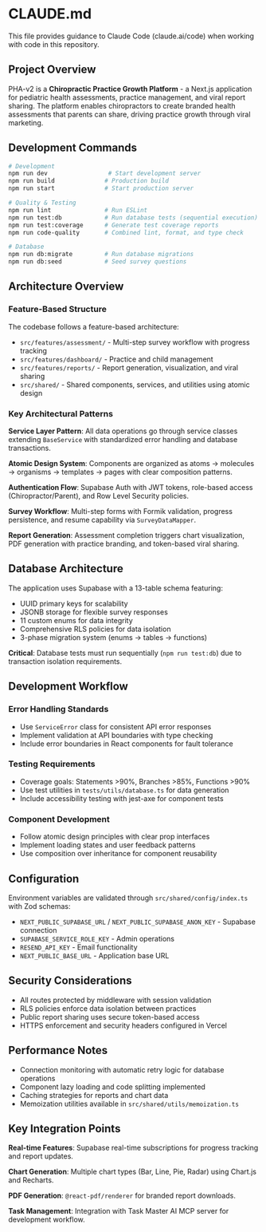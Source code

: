 # CLAUDE.md

This file provides guidance to Claude Code (claude.ai/code) when working with code in this repository.

## Project Overview

PHA-v2 is a **Chiropractic Practice Growth Platform** - a Next.js application for pediatric health assessments, practice management, and viral report sharing. The platform enables chiropractors to create branded health assessments that parents can share, driving practice growth through viral marketing.

## Development Commands

```bash
# Development
npm run dev                 # Start development server
npm run build              # Production build
npm run start              # Start production server

# Quality & Testing
npm run lint               # Run ESLint
npm run test:db            # Run database tests (sequential execution)
npm run test:coverage      # Generate test coverage reports
npm run code-quality       # Combined lint, format, and type check

# Database
npm run db:migrate         # Run database migrations
npm run db:seed            # Seed survey questions
```

## Architecture Overview

### Feature-Based Structure

The codebase follows a feature-based architecture:

- `src/features/assessment/` - Multi-step survey workflow with progress tracking
- `src/features/dashboard/` - Practice and child management
- `src/features/reports/` - Report generation, visualization, and viral sharing
- `src/shared/` - Shared components, services, and utilities using atomic design

### Key Architectural Patterns

**Service Layer Pattern**: All data operations go through service classes extending `BaseService` with standardized error handling and database transactions.

**Atomic Design System**: Components are organized as atoms → molecules → organisms → templates → pages with clear composition patterns.

**Authentication Flow**: Supabase Auth with JWT tokens, role-based access (Chiropractor/Parent), and Row Level Security policies.

**Survey Workflow**: Multi-step forms with Formik validation, progress persistence, and resume capability via `SurveyDataMapper`.

**Report Generation**: Assessment completion triggers chart visualization, PDF generation with practice branding, and token-based viral sharing.

## Database Architecture

The application uses Supabase with a 13-table schema featuring:

- UUID primary keys for scalability
- JSONB storage for flexible survey responses
- 11 custom enums for data integrity
- Comprehensive RLS policies for data isolation
- 3-phase migration system (enums → tables → functions)

**Critical**: Database tests must run sequentially (`npm run test:db`) due to transaction isolation requirements.

## Development Workflow

### Error Handling Standards

- Use `ServiceError` class for consistent API error responses
- Implement validation at API boundaries with type checking
- Include error boundaries in React components for fault tolerance

### Testing Requirements

- Coverage goals: Statements >90%, Branches >85%, Functions >90%
- Use test utilities in `tests/utils/database.ts` for data generation
- Include accessibility testing with jest-axe for component tests

### Component Development

- Follow atomic design principles with clear prop interfaces
- Implement loading states and user feedback patterns
- Use composition over inheritance for component reusability

## Configuration

Environment variables are validated through `src/shared/config/index.ts` with Zod schemas:

- `NEXT_PUBLIC_SUPABASE_URL` / `NEXT_PUBLIC_SUPABASE_ANON_KEY` - Supabase connection
- `SUPABASE_SERVICE_ROLE_KEY` - Admin operations
- `RESEND_API_KEY` - Email functionality
- `NEXT_PUBLIC_BASE_URL` - Application base URL

## Security Considerations

- All routes protected by middleware with session validation
- RLS policies enforce data isolation between practices
- Public report sharing uses secure token-based access
- HTTPS enforcement and security headers configured in Vercel

## Performance Notes

- Connection monitoring with automatic retry logic for database operations
- Component lazy loading and code splitting implemented
- Caching strategies for reports and chart data
- Memoization utilities available in `src/shared/utils/memoization.ts`

## Key Integration Points

**Real-time Features**: Supabase real-time subscriptions for progress tracking and report updates.

**Chart Generation**: Multiple chart types (Bar, Line, Pie, Radar) using Chart.js and Recharts.

**PDF Generation**: `@react-pdf/renderer` for branded report downloads.

**Task Management**: Integration with Task Master AI MCP server for development workflow.
